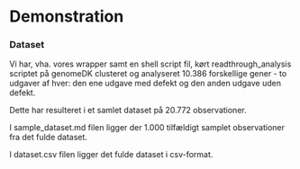# Demonstration

### Dataset
Vi har, vha. vores wrapper samt en shell script fil, kørt readthrough_analysis scriptet på genomeDK clusteret og analyseret 10.386 forskellige gener - to udgaver af hver: den ene udgave med defekt og den anden udgave uden defekt. 

Dette har resulteret i et samlet dataset på 20.772 observationer. 

I sample_dataset.md filen ligger der 1.000 tilfældigt samplet observationer fra det fulde dataset. 

I dataset.csv filen ligger det fulde dataset i csv-format. 
